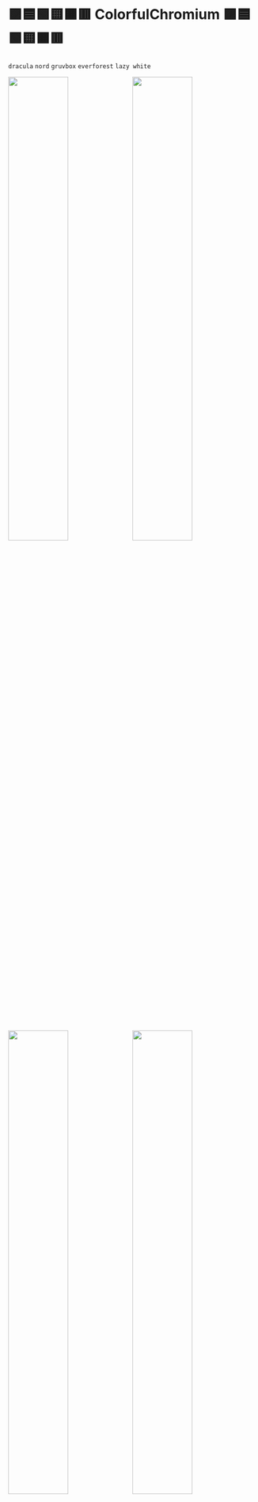 # 🟪🟦🟩🟨🟧🟥 ColorfulChromium 🟪🟦🟩🟨🟧🟥
`dracula` `nord` `gruvbox` `everforest` `lazy white` 
<p align="centre">
<img src="https://user-images.githubusercontent.com/89298319/209445938-c73c2ae9-71fe-47c3-8ff8-93507a34f40c.png" width="49%">
<img src="https://user-images.githubusercontent.com/89298319/209445906-53f66dae-a06b-4ccf-afb9-200a90bdb83c.png" width="49%">
<p align="centre">
<img src="https://user-images.githubusercontent.com/89298319/209445926-ddf4dc29-9f3d-460e-b4ef-8af642137e0a.png" width="49%">
<img src="https://user-images.githubusercontent.com/89298319/209445901-c38d01ee-9e17-484d-8589-20a03dd2e80b.png" width="49%">
</p>
<p align="centre">
<img src="https://user-images.githubusercontent.com/89298319/209445951-bb77ee80-5fb1-4c1e-b944-5ccdd0ab9897.png" width="49%">
</p>

### `WIP🚧 The files have some non-essential attachments from its legacy version used in chrome. Feel free to alter them.`
### How to use:
1) Download and extract the code
2) Go to edge://extensions/ and toggle these:![image](https://user-images.githubusercontent.com/89298319/209340724-b641cb23-a399-477f-80e0-3edc4298fef4.png)
3) Go to "Load unpacked" and select the folder with the theme of your choice. ![image](https://user-images.githubusercontent.com/89298319/209340932-0acf28df-cb51-4d32-a7c9-8a4ddb1ba64e.png)

# 🖼️📷
The wallpaper format may not be lossless so if you want a different resolution or noise level, right-click the images and `search the web for images`. 
<p align="centre">
<img src="https://user-images.githubusercontent.com/89298319/209445444-acd7aaa3-fab4-4841-bbe1-7e7687055c22.jpg" width="49%">
<img src="https://user-images.githubusercontent.com/89298319/209445860-446f67ee-b899-47ea-94c8-b5c556273390.jpg" width="49%">
<p align="centre">
<img src="https://user-images.githubusercontent.com/89298319/209445431-b6a2a630-bc39-4aac-ae4b-370be5946855.jpg" width="49%">
<img src="https://user-images.githubusercontent.com/89298319/209445436-72fb4551-2d27-4c02-a1d6-59fea9569ca0.jpg" width="49%">
</p>
<p align="centre">
<img src="https://user-images.githubusercontent.com/89298319/209445495-a38ab36b-f116-4845-bb6a-fe4a3b798336.png" width="49%">
</p>

# 🎊
